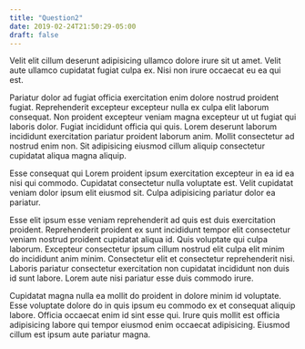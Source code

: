 ```yaml
---
title: "Question2"
date: 2019-02-24T21:50:29-05:00
draft: false 
---
```


Velit elit cillum deserunt adipisicing ullamco dolore irure sit ut amet. Velit aute ullamco cupidatat fugiat culpa ex. Nisi non irure occaecat eu ea qui est.

Pariatur dolor ad fugiat officia exercitation enim dolore nostrud proident fugiat. Reprehenderit excepteur excepteur nulla ex culpa elit laborum consequat. Non proident excepteur veniam magna excepteur ut ut fugiat qui laboris dolor. Fugiat incididunt officia qui quis. Lorem deserunt laborum incididunt exercitation pariatur proident laborum anim. Mollit consectetur ad nostrud enim non. Sit adipisicing eiusmod cillum aliquip consectetur cupidatat aliqua magna aliquip.

Esse consequat qui Lorem proident ipsum exercitation excepteur in ea id ea nisi qui commodo. Cupidatat consectetur nulla voluptate est. Velit cupidatat veniam dolor ipsum elit eiusmod sit. Culpa adipisicing pariatur dolor ea pariatur.

Esse elit ipsum esse veniam reprehenderit ad quis est duis exercitation proident. Reprehenderit proident ex sunt incididunt tempor elit consectetur veniam nostrud proident cupidatat aliqua id. Quis voluptate qui culpa laborum. Excepteur consectetur ipsum cillum nostrud elit culpa elit minim do incididunt anim minim. Consectetur elit et consectetur reprehenderit nisi. Laboris pariatur consectetur exercitation non cupidatat incididunt non duis id sunt labore. Lorem aute nisi pariatur esse duis commodo irure.

Cupidatat magna nulla ea mollit do proident in dolore minim id voluptate. Esse voluptate dolore do in quis ipsum eu commodo ex et consequat aliquip labore. Officia occaecat enim id sint esse qui. Irure quis mollit est officia adipisicing labore qui tempor eiusmod enim occaecat adipisicing. Eiusmod cillum est ipsum aute pariatur magna.
